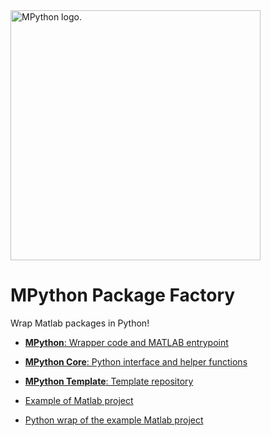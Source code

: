 <picture>
  <source media="(prefers-color-scheme: dark)" srcset="https://github.com/user-attachments/assets/65581c5b-b8f7-4efd-8856-9309602a37a5" width="400">
  <source media="(prefers-color-scheme: light)" srcset="https://github.com/user-attachments/assets/fca44af5-8d62-402d-b1d7-5f465da3b5bb" width="400">
  <img alt="MPython logo." src="https://github.com/user-attachments/assets/fca44af5-8d62-402d-b1d7-5f465da3b5bb" width="400">
</picture>

# MPython Package Factory 

Wrap Matlab packages in Python!

* [**MPython**: Wrapper code and MATLAB entrypoint](https://github.com/MPython-Package-Factory/mpython)

* [**MPython Core**: Python interface and helper functions](https://github.com/MPython-Package-Factory/mpython)

* [**MPython Template**: Template repository](https://github.com/MPython-Package-Factory/mpython-template)

* [Example of Matlab project](https://github.com/MPython-Package-Factory/example-project-matlab)

* [Python wrap of the example Matlab project](https://github.com/MPython-Package-Factory/example-project-python)
